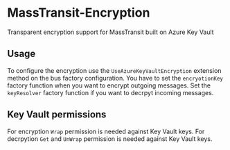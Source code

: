 # MassTransit-Encryption
Transparent encryption support for MassTransit built on Azure Key Vault

## Usage
To configure the encryption use the `UseAzureKeyVaultEncryption` extension method on the bus factory configuration. You have to set the `encryotionKey` factory function when you want to encrypt outgoing messages.
Set the `keyResolver` factory function if you want to decrpyt incoming messages.

## Key Vault permissions
For encryption `Wrap` permission is needed against Key Vault keys.
For decrpytion `Get` and `UnWrap` permission is needed against Key Vault keys.
